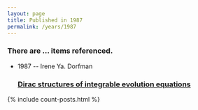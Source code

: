 ```yaml
---
layout: page
title: Published in 1987
permalink: /years/1987
---
```


<h3 id="number-posts">There are ... items referenced.</h3>
<ul class="post-list">

  <li>
    <span class="post-meta">1987 -- Irene Ya. Dorfman</span>
    <h3><a class="post-link" href="{{ site.baseurl }}/dirac-structures-of-integrable-evolution-equations">Dirac structures of integrable evolution equations</a></h3>
  </li>
</ul>
{% include count-posts.html %}
